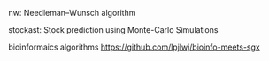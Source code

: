 nw: Needleman–Wunsch algorithm

stockast: Stock prediction using Monte-Carlo Simulations

bioinformaics algorithms
https://github.com/lpjlwj/bioinfo-meets-sgx
